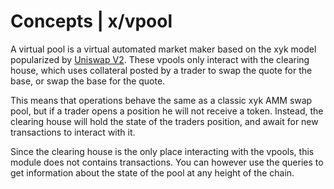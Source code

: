 <!--
order: 1
-->
# Concepts | x/vpool                    <!-- omit in toc -->

A virtual pool is a virtual automated market maker based on the xyk model popularized by [Uniswap V2](https://uniswap.org/docs/v2/protocol-overview/how-uniswap-works/).
These vpools only interact with the clearing house, which uses collateral posted by a trader to swap the quote for the base, or swap the base for the quote.

This means that operations behave the same as a classic xyk AMM swap pool, but if a trader opens a position he will not receive a token. Instead, the clearing house will hold the state of the traders position, and await for new transactions to interact with it.

Since the clearing house is the only place interacting with the vpools, this module does not contains transactions. You can however use the queries to get information about the state of the pool at any height of the chain.
